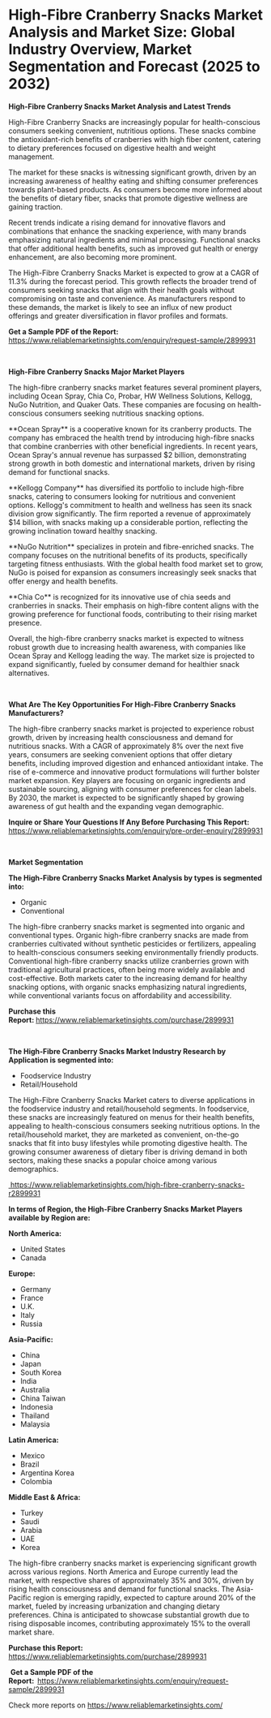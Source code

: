 <p><h1>High-Fibre Cranberry Snacks Market Analysis and Market Size: Global Industry Overview, Market Segmentation and Forecast (2025 to 2032)</h1></p><p><strong>High-Fibre Cranberry Snacks Market Analysis and Latest Trends</strong></p>
<p><p>High-Fibre Cranberry Snacks are increasingly popular for health-conscious consumers seeking convenient, nutritious options. These snacks combine the antioxidant-rich benefits of cranberries with high fiber content, catering to dietary preferences focused on digestive health and weight management. </p><p>The market for these snacks is witnessing significant growth, driven by an increasing awareness of healthy eating and shifting consumer preferences towards plant-based products. As consumers become more informed about the benefits of dietary fiber, snacks that promote digestive wellness are gaining traction. </p><p>Recent trends indicate a rising demand for innovative flavors and combinations that enhance the snacking experience, with many brands emphasizing natural ingredients and minimal processing. Functional snacks that offer additional health benefits, such as improved gut health or energy enhancement, are also becoming more prominent.</p><p>The High-Fibre Cranberry Snacks Market is expected to grow at a CAGR of 11.3% during the forecast period. This growth reflects the broader trend of consumers seeking snacks that align with their health goals without compromising on taste and convenience. As manufacturers respond to these demands, the market is likely to see an influx of new product offerings and greater diversification in flavor profiles and formats.</p></p>
<p><strong>Get a Sample PDF of the Report:&nbsp;</strong> <a href="https://www.reliablemarketinsights.com/enquiry/request-sample/2899931?utm_campaign=3535&utm_medium=2&utm_source=Github&utm_content=ia&utm_term=16032025&utm_id=high-fibre-cranberry-snacks">https://www.reliablemarketinsights.com/enquiry/request-sample/2899931</a></p>
<p>&nbsp;</p>
<p><strong>High-Fibre Cranberry Snacks Major Market Players</strong></p>
<p><p>The high-fibre cranberry snacks market features several prominent players, including Ocean Spray, Chia Co, Probar, HW Wellness Solutions, Kellogg, NuGo Nutrition, and Quaker Oats. These companies are focusing on health-conscious consumers seeking nutritious snacking options.</p><p>**Ocean Spray** is a cooperative known for its cranberry products. The company has embraced the health trend by introducing high-fibre snacks that combine cranberries with other beneficial ingredients. In recent years, Ocean Spray's annual revenue has surpassed $2 billion, demonstrating strong growth in both domestic and international markets, driven by rising demand for functional snacks.</p><p>**Kellogg Company** has diversified its portfolio to include high-fibre snacks, catering to consumers looking for nutritious and convenient options. Kellogg's commitment to health and wellness has seen its snack division grow significantly. The firm reported a revenue of approximately $14 billion, with snacks making up a considerable portion, reflecting the growing inclination toward healthy snacking.</p><p>**NuGo Nutrition** specializes in protein and fibre-enriched snacks. The company focuses on the nutritional benefits of its products, specifically targeting fitness enthusiasts. With the global health food market set to grow, NuGo is poised for expansion as consumers increasingly seek snacks that offer energy and health benefits.</p><p>**Chia Co** is recognized for its innovative use of chia seeds and cranberries in snacks. Their emphasis on high-fibre content aligns with the growing preference for functional foods, contributing to their rising market presence.</p><p>Overall, the high-fibre cranberry snacks market is expected to witness robust growth due to increasing health awareness, with companies like Ocean Spray and Kellogg leading the way. The market size is projected to expand significantly, fueled by consumer demand for healthier snack alternatives.</p></p>
<p>&nbsp;</p>
<p><strong>What Are The Key Opportunities For High-Fibre Cranberry Snacks Manufacturers?</strong></p>
<p><p>The high-fibre cranberry snacks market is projected to experience robust growth, driven by increasing health consciousness and demand for nutritious snacks. With a CAGR of approximately 8% over the next five years, consumers are seeking convenient options that offer dietary benefits, including improved digestion and enhanced antioxidant intake. The rise of e-commerce and innovative product formulations will further bolster market expansion. Key players are focusing on organic ingredients and sustainable sourcing, aligning with consumer preferences for clean labels. By 2030, the market is expected to be significantly shaped by growing awareness of gut health and the expanding vegan demographic.</p></p>
<p><strong>Inquire or Share Your Questions If Any Before Purchasing This Report:</strong> <a href="https://www.reliablemarketinsights.com/enquiry/pre-order-enquiry/2899931?utm_campaign=3535&utm_medium=2&utm_source=Github&utm_content=ia&utm_term=16032025&utm_id=high-fibre-cranberry-snacks">https://www.reliablemarketinsights.com/enquiry/pre-order-enquiry/2899931</a></p>
<p>&nbsp;</p>
<p><strong>Market Segmentation</strong></p>
<p><strong>The High-Fibre Cranberry Snacks Market Analysis by types is segmented into:</strong></p>
<p><ul><li>Organic</li><li>Conventional</li></ul></p>
<p><p>The high-fibre cranberry snacks market is segmented into organic and conventional types. Organic high-fibre cranberry snacks are made from cranberries cultivated without synthetic pesticides or fertilizers, appealing to health-conscious consumers seeking environmentally friendly products. Conventional high-fibre cranberry snacks utilize cranberries grown with traditional agricultural practices, often being more widely available and cost-effective. Both markets cater to the increasing demand for healthy snacking options, with organic snacks emphasizing natural ingredients, while conventional variants focus on affordability and accessibility.</p></p>
<p><strong>Purchase this Report:&nbsp;</strong><a href="https://www.reliablemarketinsights.com/purchase/2899931?utm_campaign=3535&utm_medium=2&utm_source=Github&utm_content=ia&utm_term=16032025&utm_id=high-fibre-cranberry-snacks">https://www.reliablemarketinsights.com/purchase/2899931</a></p>
<p>&nbsp;</p>
<p><strong>The High-Fibre Cranberry Snacks Market Industry Research by Application is segmented into:</strong></p>
<p><ul><li>Foodservice Industry</li><li>Retail/Household</li></ul></p>
<p><p>The High-Fibre Cranberry Snacks Market caters to diverse applications in the foodservice industry and retail/household segments. In foodservice, these snacks are increasingly featured on menus for their health benefits, appealing to health-conscious consumers seeking nutritious options. In the retail/household market, they are marketed as convenient, on-the-go snacks that fit into busy lifestyles while promoting digestive health. The growing consumer awareness of dietary fiber is driving demand in both sectors, making these snacks a popular choice among various demographics.</p></p>
<p><a href="https://www.reliablemarketinsights.com/high-fibre-cranberry-snacks-r2899931?utm_campaign=3535&utm_medium=2&utm_source=Github&utm_content=ia&utm_term=16032025&utm_id=high-fibre-cranberry-snacks">&nbsp;https://www.reliablemarketinsights.com/high-fibre-cranberry-snacks-r2899931</a></p>
<p><strong>In terms of Region, the High-Fibre Cranberry Snacks Market Players available by Region are:</strong></p>
<p>
    <p> <strong> North America: </strong>
        <ul>
            <li>United States</li>
            <li>Canada</li>
        </ul>
        </p> 
    <p> <strong> Europe: </strong>
        <ul>
            <li>Germany</li>
            <li>France</li>
            <li>U.K.</li>
            <li>Italy</li>
            <li>Russia</li>
        </ul>
        </p> 
    <p> <strong> Asia-Pacific: </strong>
        <ul>
            <li>China</li>
            <li>Japan</li>
            <li>South Korea</li>
            <li>India</li>
            <li>Australia</li>
            <li>China Taiwan</li>
            <li>Indonesia</li>
            <li>Thailand</li>
            <li>Malaysia</li>
        </ul>
        </p> 
    <p> <strong> Latin America: </strong>
        <ul>
            <li>Mexico</li>
            <li>Brazil</li>
            <li>Argentina Korea</li>
            <li>Colombia</li>
        </ul>
        </p> 
    <p> <strong> Middle East & Africa: </strong>
        <ul>
            <li>Turkey</li>
            <li>Saudi</li>
            <li>Arabia</li>
            <li>UAE</li>
            <li>Korea</li>
        </ul>
    </p>
    </p>
<p><p>The high-fibre cranberry snacks market is experiencing significant growth across various regions. North America and Europe currently lead the market, with respective shares of approximately 35% and 30%, driven by rising health consciousness and demand for functional snacks. The Asia-Pacific region is emerging rapidly, expected to capture around 20% of the market, fueled by increasing urbanization and changing dietary preferences. China is anticipated to showcase substantial growth due to rising disposable incomes, contributing approximately 15% to the overall market share.</p></p>
<p><strong>Purchase this Report: </strong><a href="https://www.reliablemarketinsights.com/purchase/2899931?utm_campaign=3535&utm_medium=2&utm_source=Github&utm_content=ia&utm_term=16032025&utm_id=high-fibre-cranberry-snacks">https://www.reliablemarketinsights.com/purchase/2899931</a></p>
<p>&nbsp;<strong>Get a Sample PDF of the Report:&nbsp;&nbsp;</strong><a href="https://www.reliablemarketinsights.com/enquiry/request-sample/2899931?utm_campaign=3535&utm_medium=2&utm_source=Github&utm_content=ia&utm_term=16032025&utm_id=high-fibre-cranberry-snacks">https://www.reliablemarketinsights.com/enquiry/request-sample/2899931</a></p>
<p><strong></strong></p>
<p>Check more reports on <a href="https://www.reliablemarketinsights.com/?utm_campaign=3535&utm_medium=2&utm_source=Github&utm_content=ia&utm_term=16032025&utm_id=high-fibre-cranberry-snacks">https://www.reliablemarketinsights.com/</a></p>